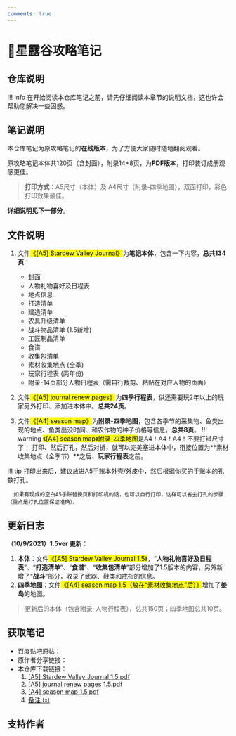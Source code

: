 ```yaml
---
comments: true
---
```


# 📔星露谷攻略笔记

## 仓库说明

!!! info
      在开始阅读本仓库笔记之前，请先仔细阅读本章节的说明文档，这也许会帮助您解决一些困惑。

## 笔记说明

本仓库笔记为原攻略笔记的**在线版本**，为了方便大家随时随地翻阅观看。

原攻略笔记本体共120页（含封面），附录14+8页，为**PDF版本**，打印装订成册观感更佳。

> **打印方式**：A5尺寸（本体）及 A4尺寸（附录-四季地图），双面打印，彩色打印效果最佳。

**详细说明见下一部分**。


## 文件说明

1. 文件<mark>《[A5] Stardew Valley Journal》</mark>为**笔记本体**，包含一下内容，**总共134页**：
      - 封面
      - 人物礼物喜好及日程表
      - 地点信息
      - 打造清单
      - 建造清单
      - 农具升级清单
      - 战斗物品清单 (1.5新增)
      - 工匠制品清单
      - 食谱
      - 收集包清单
      - 素材收集地点 (全季)
      - 玩家行程表 (两年份)
      - 附录-14页部分人物日程表（需自行裁剪、粘贴在对应人物的页面）

2.  文件<mark>《[A5] journal renew pages》</mark>为**四季行程表**，供还需要玩2年以上的玩家另外打印、添加进本体中。**总共24页**。

3.  文件<mark>《[A4] season map》</mark>为**附录-四季地图**，包含各季节的采集物、鱼类出现的地点、鱼类出没时间、和农作物的种子价格等信息。**总共8页**。
!!! warning
      <mark>《[A4] season map》附录-四季地图</mark>是A4！A4！A4！不要打错尺寸了！ 打印、然后打孔，然后对折，就可以完美塞进本体中，衔接位置为**素材收集地点（全季节）**之后、**玩家行程表**之前。

!!! tip
      打印出来后，建议放进A5手账本外壳/外皮中，然后根据你买的手账本的孔数打孔。

      如果有现成的空白A5手账替换页和打印机的话，也可以自行打印，这样可以省去打孔的步骤（重点是打孔位置保证准确）。

## 更新日志

**（10/9/2021）1.5ver 更新**：

1. **本体**：文件<mark>《[A5] Stardew Valley Journal 1.5》</mark>，“**人物礼物喜好及日程表**”、“**打造清单**”、“**食谱**”、“**收集包清单**”部分增加了1.5版本的内容，另外新增了“**战斗**”部分，收录了武器、鞋类和戒指的信息。
2. **四季地图**：文件<mark>《[A4] season map 1.5（放在“素材收集地点”后）》</mark>增加了**姜岛**的地图。

> 更新后的本体（包含附录-人物行程表），总共150页；四季地图总共10页。

## 获取笔记

- 百度贴吧原帖：
- 原作者分享链接：
- 本仓库下载链接：
    1. [[A5] Stardew Valley Journal 1.5.pdf](./assets/[A5]%20Stardew%20Valley%20Journal%201.5.pdf) 
    2. [[A5] journal renew pages 1.5.pdf](./assets/[A5]%20journal%20renew%20pages.pdf)
    3. [[A4] season map 1.5.pdf](./assets/[A4]%20season%20map%201.5.pdf)
    4. [备注.txt](./assets/备注.txt)

## 支持作者

